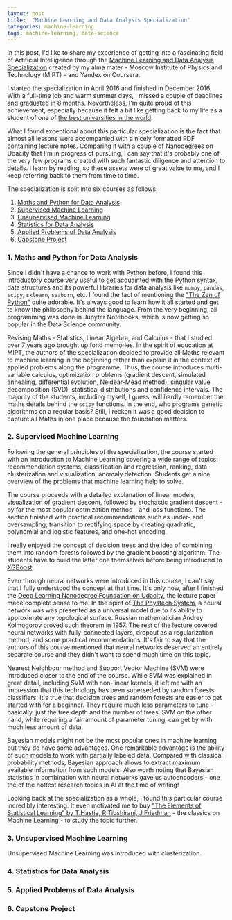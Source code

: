 ```yaml
---
layout: post
title:  "Machine Learning and Data Analysis Specialization"
categories: machine-learning
tags: machine-learning, data-science
---
```

In this post, I'd like to share my experience of getting into a fascinating field of Artificial Intelligence through the [Machine Learning and Data Analysis Specialization][mlda-link] created by my alma mater - Moscow Institute of Physics and Technology (MIPT) - and Yandex on Coursera.

I started the specialization in April 2016 and finished in December 2016. With a full-time job and warm summer days, I missed a couple of deadlines and graduated in 8 months. Nevertheless, I'm quite proud of this achievement, especially because it felt a bit like getting back to my life as a student of one of [the best universities in the world][mipt-best].

What I found exceptional about this particular specialization is the fact that almost all lessons were accompanied with a nicely formatted PDF containing lecture notes. Comparing it with a couple of Nanodegrees on Udacity that I'm in progress of pursuing, I can say that it's probably one of the very few programs created with such fantastic diligence and attention to details. I learn by reading, so these assets were of great value to me, and I keep referring back to them from time to time.

The specialization is split into six courses as follows:
1. [Maths and Python for Data Analysis](#1-maths-and-python-for-data-analysis)
2. [Supervised Machine Learning](#2-supervised-machine-learning)
3. [Unsupervised Machine Learning](#3-unsupervised-machine-learning)
4. [Statistics for Data Analysis](#4-statistics-for-data-analysis)
5. [Applied Problems of Data Analysis](#5-applied-problems-of-data-analysis)
6. [Capstone Project](#6-capstone-project)

### 1. Maths and Python for Data Analysis
Since I didn't have a chance to work with Python before, I found this introductory course very useful to get acquainted with the Python syntax, data structures and its powerful libraries for data analysis like `numpy`, `pandas`, `scipy`, `sklearn`, `seaborn`, etc. I found the fact of mentioning the ["The Zen of Python"](https://www.python.org/dev/peps/pep-0020/) quite adorable. It's always good to learn how it all started and get to know the philosophy behind the language. From the very beginning, all programming was done in Jupyter Notebooks, which is now getting so popular in the Data Science community.

Revising Maths - Statistics, Linear Algebra, and Calculus - that I studied over 7 years ago brought up fond memories. In the spirit of education at MIPT, the authors of the specialization decided to provide all Maths relevant to machine learning in the beginning rather than explain it in the context of applied problems along the programme. Thus, the course introduces multi-variable calculus, optimization problems (gradient descent, simulated annealing, differential evolution, Neldear-Mead method), singular value decomposition (SVD), statistical distributions and confidence intervals. The majority of the students, including myself, I guess, will hardly remember the maths details behind the `scipy` functions. In the end, who programs genetic algorithms on a regular basis? Still, I reckon it was a good decision to capture all Maths in one place because the foundation matters.

### 2. Supervised Machine Learning
Following the general principles of the specialization, the course started with an introduction to Machine Learning covering a wide range of topics: recommendation systems, classification and regression, ranking, data clusterization and visualization, anomaly detection. Students get a nice overview of the problems that machine learning help to solve.

The course proceeds with a detailed explanation of linear models, visualization of gradient descent, followed by stochastic gradient descent - by far the most popular optmization method - and loss functions. The section finished with practical recommendations such as under- and oversampling, transition to rectifying space by creating quadratic, polynomial and logistic features, and one-hot encoding.

I really enjoyed the concept of decision trees and the idea of combining them into random forests followed by the gradient boosting algorithm. The students have to build the latter one themselves before being introduced to [XGBoost](https://xgboost.readthedocs.io).

Even through neural networks were introduced in this course, I can't say that I fully understood the concept at that time. It's only now, after I finished the [Deep Learning Nanodegree Foundation on Udacity](https://in.udacity.com/course/deep-learning-nanodegree-foundation--nd101/), the lecture paper made complete sense to me. In the spirit of [The Phystech System](https://en.wikipedia.org/wiki/Moscow_Institute_of_Physics_and_Technology#The_Phystech_System), a neural network was was presented as a universal model due to its ability to approximate any topological surface. Russian mathematician Andrey Kolmogorov [proved](https://en.wikipedia.org/wiki/Hilbert%27s_thirteenth_problem) such theorem in 1957. The rest of the lecture covered neural networks with fully-connected layers, dropout as a regularization method, and some practical recommendations. It's fair to say that the authors of this course mentioned that neural networks deserved an entirely separate course and they didn't want to spend much time on this topic.

Nearest Neighbour method and Support Vector Machine (SVM) were introduced closer to the end of the course. While SVM was explained in great detail, including SVM with non-linear kernels, it left me with an impression that this technology has been superseded by random forests classifiers. It's true that decision trees and random forests are easier to get started with for a beginner. They require much less parameters to tune - basically, just the tree depth and the number of trees. SVM on the other hand, while requiring a fair amount of parameter tuning, can get by with much less amount of data.

Bayesian models might not be the most popular ones in machine learning but they do have some advantages. One remarkable advantage is the ability of such models to work with partially labeled data. Compared with classical probability methods, Bayesian approach allows to extract maximum available information from such models. Also worth noting that Bayesian statistics in combination with neural networks gave us autoencoders - one the of the hottest research topics in AI at the time of writing!

Looking back at the specialization as a whole, I found this particular course incredibly interesting. It even motivated me to buy ["The Elements of Statistical Learning" by T.Hastie, R.Tibshirani, J.Friedman](https://statweb.stanford.edu/~tibs/ElemStatLearn/) - the classics on Machine Learning - to study the topic further.

### 3. Unsupervised Machine Learning
Unsupervised Machine Learning was introduced with clusterization.

### 4. Statistics for Data Analysis

### 5. Applied Problems of Data Analysis

### 6. Capstone Project

[mlda-link]: https://www.coursera.org/specializations/machine-learning-data-analysis
[mipt-best]: https://www.topuniversities.com/universities/moscow-institute-physics-technology-mipt-moscow-phystech
